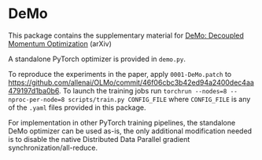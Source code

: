 # DeMo
This package contains the supplementary material for [DeMo: Decoupled Momentum Optimization](https://arxiv.org/abs/2411.19870) (arXiv)

A standalone PyTorch optimizer is provided in `demo.py`.

To reproduce the experiments in the paper, apply `0001-DeMo.patch` to https://github.com/allenai/OLMo/commit/46f06cbc3b42ed94a2400dec4aa479197d1ba0b6.
To launch the training jobs run `torchrun --nodes=8 --nproc-per-node=8 scripts/train.py CONFIG_FILE` where `CONFIG_FILE` is any of the `.yaml` files provided in this package.

For implementation in other PyTorch training pipelines, the standalone DeMo optimizer can be used as-is, the only additional modification needed is to disable the native Distributed Data Parallel gradient synchronization/all-reduce.
